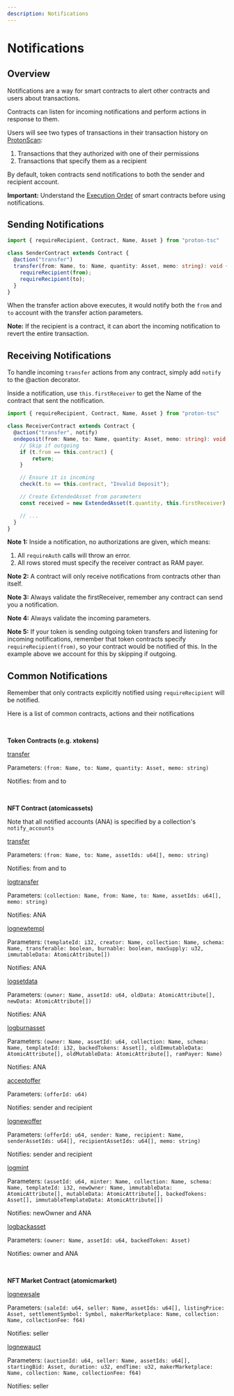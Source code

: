 ```yaml
---
description: Notifications
---
```



# Notifications

## Overview

Notifications are a way for smart contracts to alert other contracts and users about transactions.

Contracts can listen for incoming notifications and perform actions in response to them.

Users will see two types of transactions in their transaction history on [ProtonScan](https://protonscan.io):
1. Transactions that they authorized with one of their permissions
2. Transactions that specify them as a recipient

By default, token contracts send notifications to both the sender and recipient account.

**Important:** Understand the [Execution Order](./execution-order.md) of smart contracts before using notifications.

## Sending Notifications

```ts
import { requireRecipient, Contract, Name, Asset } from "proton-tsc"

class SenderContract extends Contract {
  @action("transfer")
  transfer(from: Name, to: Name, quantity: Asset, memo: string): void {
    requireRecipient(from);
    requireRecipient(to);
  }
}
```

When the transfer action above executes, it would notify both the `from` and `to` account with the transfer action parameters.

**Note:** If the recipient is a contract, it can abort the incoming notification to revert the entire transaction.

## Receiving Notifications

To handle incoming `transfer` actions from any contract, simply add `notify` to the @action decorator.

Inside a notification, use `this.firstReceiver` to get the Name of the contract that sent the notification. 

```ts
import { requireRecipient, Contract, Name, Asset } from "proton-tsc"

class ReceiverContract extends Contract {
  @action("transfer", notify)
  ondeposit(from: Name, to: Name, quantity: Asset, memo: string): void {
    // Skip if outgoing
    if (t.from == this.contract) {
        return;
    }

    // Ensure it is incoming
    check(t.to == this.contract, "Invalid Deposit");

    // Create ExtendedAsset from parameters
    const received = new ExtendedAsset(t.quantity, this.firstReceiver)

    // ...
  }
}
```

**Note 1:** Inside a notification, no authorizations are given, which means:
  1. All `requireAuth` calls will throw an error.
  2. All rows stored must specify the receiver contract as RAM payer.

**Note 2:** A contract will only receive notifications from contracts other than itself.

**Note 3:** Always validate the firstReceiver, remember any contract can send you a notification.

**Note 4:** Always validate the incoming parameters.

**Note 5:** If your token is sending outgoing token transfers and listening for incoming notifications, remember that token contracts specify `requireRecipient(from)`, so your contract would be notified of this. In the example above we account for this by skipping if outgoing.

## Common Notifications

Remember that only contracts explicitly notified using `requireRecipient` will be notified.

Here is a list of common contracts, actions and their notifications

<br/>

**Token Contracts (e.g. xtokens)**

<u>transfer</u>

Parameters: `(from: Name, to: Name, quantity: Asset, memo: string)`

Notifies: from and to

<br/>

**NFT Contract (atomicassets)**

Note that all notified accounts (ANA) is specified by a collection's `notify_accounts`

<u>transfer</u>

Parameters: `(from: Name, to: Name, assetIds: u64[], memo: string)`

Notifies: from and to


<u>logtransfer</u>

Parameters: `(collection: Name, from: Name, to: Name, assetIds: u64[], memo: string)`

Notifies: ANA

<u>lognewtempl</u>

Parameters: `(templateId: i32, creator: Name, collection: Name, schema: Name, transferable: boolean, burnable: boolean, maxSupply: u32, immutableData: AtomicAttribute[])`

Notifies: ANA

<u>logsetdata</u>

Parameters: `(owner: Name, assetId: u64, oldData: AtomicAttribute[], newData: AtomicAttribute[])`

Notifies: ANA

<u>logburnasset</u>

Parameters: `(owner: Name, assetId: u64, collection: Name, schema: Name, templateId: i32, backedTokens: Asset[], oldImmutableData: AtomicAttribute[], oldMutableData: AtomicAttribute[], ramPayer: Name)`

Notifies: ANA

<u>acceptoffer</u>

Parameters: `(offerId: u64)`

Notifies: sender and recipient

<u>lognewoffer</u>

Parameters: `(offerId: u64, sender: Name, recipient: Name, senderAssetIds: u64[], recipientAssetIds: u64[], memo: string)`

Notifies: sender and recipient

<u>logmint</u>

Parameters: `(assetId: u64, minter: Name, collection: Name, schema: Name, templateId: i32, newOwner: Name, immutableData: AtomicAttribute[], mutableData: AtomicAttribute[], backedTokens: Asset[], immutableTemplateData: AtomicAttribute[])`

Notifies: newOwner and ANA

<u>logbackasset</u>

Parameters: `(owner: Name, assetId: u64, backedToken: Asset)`

Notifies: owner and ANA

<br/>

**NFT Market Contract (atomicmarket)**

<u>lognewsale</u>

Parameters: `(saleId: u64, seller: Name, assetIds: u64[], listingPrice: Asset, settlementSymbol: Symbol, makerMarketplace: Name, collection: Name, collectionFee: f64)`

Notifies: seller

<u>lognewauct</u>

Parameters: `(auctionId: u64, seller: Name, assetIds: u64[], startingBid: Asset, duration: u32, endTime: u32, makerMarketplace: Name, collection: Name, collectionFee: f64)`

Notifies: seller
